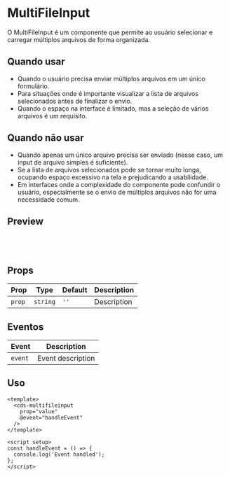 # MultiFileInput

O MultiFileInput é um componente que permite ao usuário selecionar e carregar múltiplos arquivos de forma organizada.

## Quando usar

- Quando o usuário precisa enviar múltiplos arquivos em um único formulário.
- Para situações onde é importante visualizar a lista de arquivos selecionados antes de finalizar o envio.
- Quando o espaço na interface é limitado, mas a seleção de vários arquivos é um requisito.

## Quando não usar

- Quando apenas um único arquivo precisa ser enviado (nesse caso, um input de arquivo simples é suficiente).
- Se a lista de arquivos selecionados pode se tornar muito longa, ocupando espaço excessivo na tela e prejudicando a usabilidade.
- Em interfaces onde a complexidade do componente pode confundir o usuário, especialmente se o envio de múltiplos arquivos não for uma necessidade comum.

## Preview

<script setup>
import MultiFileInput from '@/components/MultiFileInput.vue';

const handleClick = () => {
  console.log('Component interaction');
};
</script>

<div class="demo-container">
  <MultiFileInput />
</div>

## Props

| Prop | Type | Default | Description |
|------|------|---------|-------------|
| `prop` | `string` | `''` | Description |

## Eventos

| Event | Description |
|-------|-------------|
| `event` | Event description |

## Uso

```vue
<template>
  <cds-multifileinput
    prop="value"
    @event="handleEvent"
  />
</template>

<script setup>
const handleEvent = () => {
  console.log('Event handled');
};
</script>
```

<style scoped>
.demo-container {
  padding: 20px;
  border: 1px solid var(--vp-c-border);
  border-radius: 8px;
  margin: 16px 0;
}
</style>